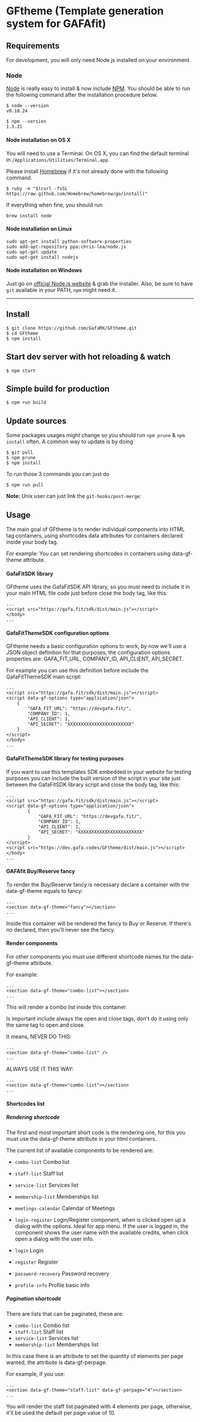 # GFtheme (Template generation system for GAFAfit)

## Requirements

For development, you will only need Node.js installed on your environment.

### Node

[Node](http://nodejs.org/) is really easy to install & now include [NPM](https://npmjs.org/).
You should be able to run the following command after the installation procedure
below.

    $ node --version
    v0.10.24

    $ npm --version
    1.3.21

#### Node installation on OS X

You will need to use a Terminal. On OS X, you can find the default terminal in
`/Applications/Utilities/Terminal.app`.

Please install [Homebrew](http://brew.sh/) if it's not already done with the following command.

    $ ruby -e "$(curl -fsSL https://raw.github.com/Homebrew/homebrew/go/install)"

If everything when fine, you should run

    brew install node

#### Node installation on Linux

    sudo apt-get install python-software-properties
    sudo add-apt-repository ppa:chris-lea/node.js
    sudo apt-get update
    sudo apt-get install nodejs

#### Node installation on Windows

Just go on [official Node.js website](http://nodejs.org/) & grab the installer.
Also, be sure to have `git` available in your PATH, `npm` might need it.

---

## Install

    $ git clone https://github.com/GafaMX/GFtheme.git
    $ cd GFtheme
    $ npm install

## Start dev server with hot reloading & watch

    $ npm start

## Simple build for production

    $ npm run build

## Update sources

Some packages usages might change so you should run `npm prune` & `npm install` often.
A common way to update is by doing

    $ git pull
    $ npm prune
    $ npm install

To run those 3 commands you can just do

    $ npm run pull

**Note:** Unix user can just link the `git-hooks/post-merge`:

## Usage

The main goal of GFtheme is to render individual components into HTML tag containers, using shortcodes data attributes 
for containers declared inside your body tag. 

For example: You can set rendering shortcodes in containers using data-gf-theme attribute.

#### GafaFitSDK library
GFtheme uses the GafaFitSDK API library, so you must need to include it in your main HTML file code just before close 
the body tag, like this:

    ...
    <script src="https://gafa.fit/sdk/dist/main.js"></script>
    </body>
    ...
    
#### GafaFitThemeSDK configuration options
GFtheme needs a basic configuration options to work, by now we'll use a JSON object definition for that purposes, the
configuration options properties are: GAFA_FIT_URL, COMPANY_ID, API_CLIENT, API_SECRET.

For example you can use this definition before include the GafaFitThemeSDK main script:

    ...
    <script src="https://gafa.fit/sdk/dist/main.js"></script>
    <script data-gf-options type="application/json">
        {
            "GAFA_FIT_URL": "https://devgafa.fit/",
            "COMPANY_ID": 1,
            "API_CLIENT": 1,
            "API_SECRET": "XXXXXXXXXXXXXXXXXXXXXXXX"
        }
    </script>
    </body>
    ...
    
#### GafaFitThemeSDK library for testing purposes
If you want to use this templates SDK embedded in your website for testing purposes you can include the built version 
of the script in your site just between the GafaFitSDK library script and close the body tag, like this:

    ...
    <script src="https://gafa.fit/sdk/dist/main.js"></script>
    <script data-gf-options type="application/json">
            {
                "GAFA_FIT_URL": "https://devgafa.fit/",
                "COMPANY_ID": 1,
                "API_CLIENT": 1,
                "API_SECRET": "XXXXXXXXXXXXXXXXXXXXXXXX"
            }
    </script>
    <script src="https://dev.gafa.codes/GFtheme/dist/main.js"></script>
    </body>
    ...

#### GAFAfit Buy/Reserve fancy
To render the Buy/Reserve fancy is necessary declare a container with the data-gf-theme equals to fancy:

    ...
    <section data-gf-theme="fancy"></section>
    ...

Inside this container will be rendered the fancy to Buy or Reserve. If there's no declared, then you'll never see the fancy.

#### Render components

For other components you must use different shortcode names for the data-gf-theme attribute.

For example:

    ...
    <section data-gf-theme="combo-list"></section>
    ...

This will render a combo list inside this container.

Is important include always the open and close tags, don't do it using only the same tag to open and close.

It means, NEVER DO THIS:

    ...
    <section data-gf-theme="combo-list" />
    ...
    
ALWAYS USE IT THIS WAY:

    ...
    <section data-gf-theme="combo-list"></section>
    ...
    
#### Shortcodes list

##### Rendering shortcode

The first and most important short code is the rendering one, for this you must use the data-gf-theme attribute in 
your html containers.

The current list of available components to be rendered are:

* `combo-list`  Combo list
* `staff-list`   Staff list
* `service-list`   Services list
* `membership-list`   Memberships list
* `meetings-calendar`  Calendar of Meetings

* `login-register`   Login/Register component, when is clicked open up a dialog with the options. Ideal for app menu.
If the user is logged in, the component shows the user name with the available credits, when click open a dialog with
the user info.

* `login`   Login
* `register`   Register
* `password-recovery`   Password recovery
* `profile-info`   Profile basic info

##### Pagination shortcode

There are lists that can be paginated, these are:

* `combo-list`  Combo list
* `staff-list`   Staff list
* `service-list`   Services list
* `membership-list`   Memberships list

In this case there is an attribute to set the quantity of elements per page wanted, the attribute is data-gf-perpage.

For example, if you use:
    
    ...
    <section data-gf-theme="staff-list" data-gf-perpage="4"></section>
    ...
    
You will render the staff list paginated with 4 elements per page, otherwise, it'll be used the default per page 
value of 10.